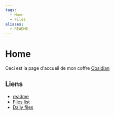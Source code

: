 ```yaml
---
tags:
  - Home
  - Files
aliases:
  - README
---  
```

# Home
Ceci est la page d'accueil de mon coffre [Obsidian](https://obsidian.md)
## Liens
+ [readme](README.md)
+ [Files list](Files.md)
+ [Daily files](<Daily Note/Daily_files.md>)
